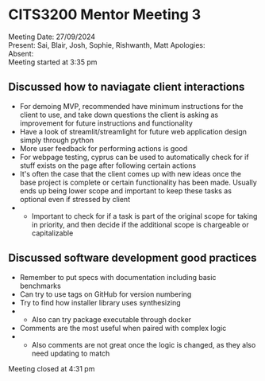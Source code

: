 # CITS3200 Mentor Meeting 3
Meeting Date: 27/09/2024  
Present: Sai, Blair, Josh, Sophie, Rishwanth, Matt 
Apologies:  
Absent:  
Meeting started at 3:35 pm

## Discussed how to naviagate client interactions
- For demoing MVP, recommended have minimum instructions for the client to use, and take down questions the client is asking as improvement for future instructions and functionality
- Have a look of streamlit/streamlight for future web application design simply through python
- More user feedback for performing actions is good
- For webpage testing, cyprus can be used to automatically check for if stuff exists on the page after following certain actions
- It's often the case that the client comes up with new ideas once the base project is complete or certain functionality has been made. Usually ends up being lower scope and important to keep these tasks as optional even if stressed by client
- - Important to check for if a task is part of the original scope for taking in priority, and then decide if the additional scope is chargeable or capitalizable

## Discussed software development good practices
- Remember to put specs with documentation including basic benchmarks
- Can try to use tags on GitHub for version numbering
- Try to find how installer library uses synthesizing
- - Also can try package executable through docker
- Comments are the most useful when paired with complex logic
- - Also comments are not great once the logic is changed, as they also need updating to match

Meeting closed at 4:31 pm